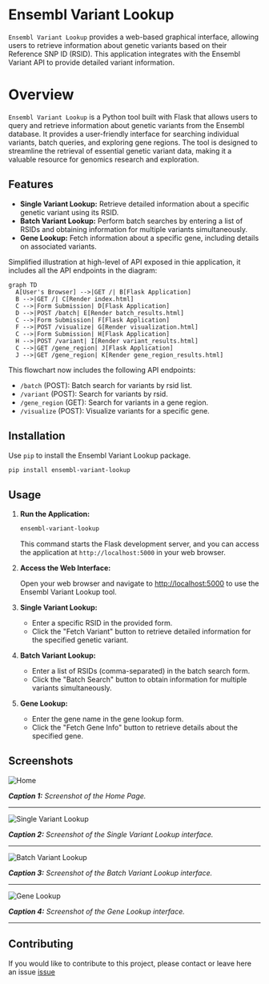 # Ensembl Variant Lookup

`Ensembl Variant Lookup` provides a web-based graphical interface, allowing users to retrieve information about genetic variants based on their Reference SNP ID (RSID). This application integrates with the Ensembl Variant API to provide detailed variant information.

# Overview

`Ensembl Variant Lookup` is a Python tool built with Flask that allows users to query and retrieve information about genetic variants from the Ensembl database. It provides a user-friendly interface for searching individual variants, batch queries, and exploring gene regions. The tool is designed to streamline the retrieval of essential genetic variant data, making it a valuable resource for genomics research and exploration.

## Features

-   **Single Variant Lookup:** Retrieve detailed information about a specific genetic variant using its RSID.
-   **Batch Variant Lookup:** Perform batch searches by entering a list of RSIDs and obtaining information for multiple variants simultaneously.
-   **Gene Lookup:** Fetch information about a specific gene, including details on associated variants.

Simplified illustration at high-level of API exposed in thie application, it includes all the API endpoints in the diagram:

```mermaid
graph TD
  A[User's Browser] -->|GET /| B[Flask Application]
  B -->|GET /| C[Render index.html]
  C -->|Form Submission| D[Flask Application]
  D -->|POST /batch| E[Render batch_results.html]
  C -->|Form Submission| F[Flask Application]
  F -->|POST /visualize| G[Render visualization.html]
  C -->|Form Submission| H[Flask Application]
  H -->|POST /variant| I[Render variant_results.html]
  C -->|GET /gene_region| J[Flask Application]
  J -->|GET /gene_region| K[Render gene_region_results.html]
```

This flowchart now includes the following API endpoints:

- `/batch` (POST): Batch search for variants by rsid list.
- `/variant` (POST): Search for variants by rsid.
- `/gene_region` (GET): Search for variants in a gene region.
- `/visualize` (POST): Visualize variants for a specific gene.

## Installation

Use `pip` to install the Ensembl Variant Lookup package.

``` bash
pip install ensembl-variant-lookup
```

## Usage

1.  **Run the Application:**

    ``` bash
    ensembl-variant-lookup
    ```

    This command starts the Flask development server, and you can access the application at `http://localhost:5000` in your web browser.

2.  **Access the Web Interface:**

    Open your web browser and navigate to <http://localhost:5000> to use the Ensembl Variant Lookup tool.

3.  **Single Variant Lookup:**

    -   Enter a specific RSID in the provided form.
    -   Click the "Fetch Variant" button to retrieve detailed information for the specified genetic variant.

4.  **Batch Variant Lookup:**

    -   Enter a list of RSIDs (comma-separated) in the batch search form.
    -   Click the "Batch Search" button to obtain information for multiple variants simultaneously.

5.  **Gene Lookup:**

    -   Enter the gene name in the gene lookup form.
    -   Click the "Fetch Gene Info" button to retrieve details about the specified gene.

## Screenshots

![Home](https://github.com/danymukesha/ensembl-variant-lookup/assets/45208254/b07f3e92-b67a-4b12-ba68-fa4240f6418f)

***Caption 1:*** *Screenshot of the Home Page.*

---

![Single Variant Lookup](https://github.com/danymukesha/ensembl-variant-lookup/assets/45208254/41eef323-9df1-4ea4-af83-6be9938259bc)

***Caption 2:*** *Screenshot of the Single Variant Lookup interface.*

---

![Batch Variant Lookup](https://github.com/danymukesha/ensembl-variant-lookup/assets/45208254/395d479d-5bc1-4d26-8214-a3b07068e10a)

***Caption 3:*** *Screenshot of the Batch Variant Lookup interface.*

---

![Gene Lookup](https://github.com/danymukesha/ensembl-variant-lookup/assets/45208254/58c6c7f0-b2d3-42ea-a149-1835e9a06f7a)

***Caption 4:*** *Screenshot of the Gene Lookup interface.*

---




## Contributing

If you would like to contribute to this project, please contact or leave here an issue [issue](https://github.com/danymukesha/ensembl-variant-lookup/issues)
